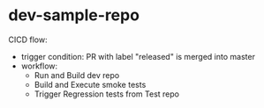 # dev-sample-repo

CICD flow:
- trigger condition: PR with label "released" is merged into master
- workflow:
    - Run and Build dev repo
    - Build and Execute smoke tests
    - Trigger Regression tests from Test repo